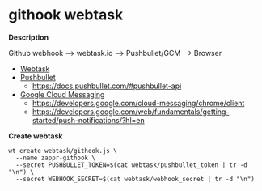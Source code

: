 # githook webtask

**Description**

Github webhook --> webtask.io --> Pushbullet/GCM --> Browser

* [Webtask](https://webtask.io/docs/101)
* [Pushbullet](https://www.pushbullet.com)
    * https://docs.pushbullet.com/#pushbullet-api
* [Google Cloud Messaging](https://developers.google.com/cloud-messaging)
    * https://developers.google.com/cloud-messaging/chrome/client
    * https://developers.google.com/web/fundamentals/getting-started/push-notifications/?hl=en

**Create webtask**

```
wt create webtask/githook.js \
  --name zappr-githook \
  --secret PUSHBULLET_TOKEN=$(cat webtask/pushbullet_token | tr -d "\n") \
  --secret WEBHOOK_SECRET=$(cat webtask/webhook_secret | tr -d "\n")
```
